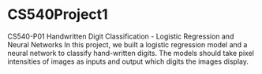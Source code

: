 # CS540Project1

CS540-P01 Handwritten Digit Classification - Logistic Regression and Neural Networks
In this project, we built a logistic regression model and a neural network to classify hand-written digits.
The models should take pixel intensities of images as inputs and output which digits the images display.
